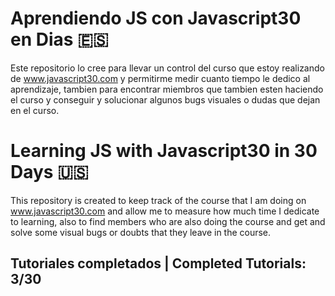 # Aprendiendo JS con Javascript30 en Dias :es: 
Este repositorio lo cree para llevar un control del curso que estoy realizando de www.javascript30.com y permitirme medir cuanto tiempo  le dedico al aprendizaje, tambien para encontrar miembros que tambien esten haciendo el curso y conseguir y solucionar algunos bugs visuales o dudas que dejan en el curso.

# Learning JS with Javascript30 in 30 Days :us:
This repository is created to keep track of the course that I am doing on www.javascript30.com and allow me to measure how much time I dedicate to learning, also to find members who are also doing the course and get and solve some visual bugs or doubts that they leave in the course.

## Tutoriales completados | Completed Tutorials: 3/30
